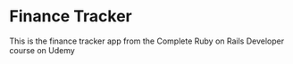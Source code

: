 # Finance Tracker

This is the finance tracker app from the Complete Ruby on Rails Developer course on Udemy
